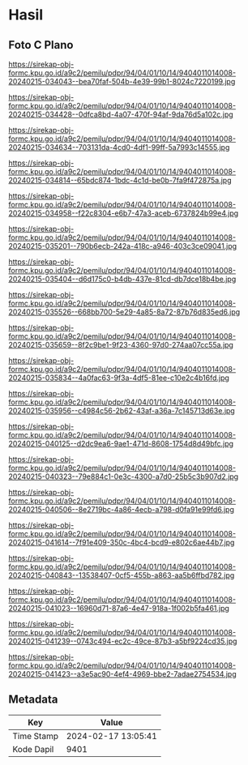 # Hasil

## Foto C Plano

https://sirekap-obj-formc.kpu.go.id/a9c2/pemilu/pdpr/94/04/01/10/14/9404011014008-20240215-034043--bea70faf-504b-4e39-99b1-8024c7220199.jpg

https://sirekap-obj-formc.kpu.go.id/a9c2/pemilu/pdpr/94/04/01/10/14/9404011014008-20240215-034428--0dfca8bd-4a07-470f-94af-9da76d5a102c.jpg

https://sirekap-obj-formc.kpu.go.id/a9c2/pemilu/pdpr/94/04/01/10/14/9404011014008-20240215-034634--703131da-4cd0-4df1-99ff-5a7993c14555.jpg

https://sirekap-obj-formc.kpu.go.id/a9c2/pemilu/pdpr/94/04/01/10/14/9404011014008-20240215-034814--65bdc874-1bdc-4c1d-be0b-7fa9f472875a.jpg

https://sirekap-obj-formc.kpu.go.id/a9c2/pemilu/pdpr/94/04/01/10/14/9404011014008-20240215-034958--f22c8304-e6b7-47a3-aceb-6737824b99e4.jpg

https://sirekap-obj-formc.kpu.go.id/a9c2/pemilu/pdpr/94/04/01/10/14/9404011014008-20240215-035201--790b6ecb-242a-418c-a946-403c3ce09041.jpg

https://sirekap-obj-formc.kpu.go.id/a9c2/pemilu/pdpr/94/04/01/10/14/9404011014008-20240215-035404--d6d175c0-b4db-437e-81cd-db7dce18b4be.jpg

https://sirekap-obj-formc.kpu.go.id/a9c2/pemilu/pdpr/94/04/01/10/14/9404011014008-20240215-035526--668bb700-5e29-4a85-8a72-87b76d835ed6.jpg

https://sirekap-obj-formc.kpu.go.id/a9c2/pemilu/pdpr/94/04/01/10/14/9404011014008-20240215-035659--8f2c9be1-9f23-4360-97d0-274aa07cc55a.jpg

https://sirekap-obj-formc.kpu.go.id/a9c2/pemilu/pdpr/94/04/01/10/14/9404011014008-20240215-035834--4a0fac63-9f3a-4df5-81ee-c10e2c4b16fd.jpg

https://sirekap-obj-formc.kpu.go.id/a9c2/pemilu/pdpr/94/04/01/10/14/9404011014008-20240215-035956--c4984c56-2b62-43af-a36a-7c145713d63e.jpg

https://sirekap-obj-formc.kpu.go.id/a9c2/pemilu/pdpr/94/04/01/10/14/9404011014008-20240215-040125--d2dc9ea6-9ae1-471d-8608-1754d8d49bfc.jpg

https://sirekap-obj-formc.kpu.go.id/a9c2/pemilu/pdpr/94/04/01/10/14/9404011014008-20240215-040323--79e884c1-0e3c-4300-a7d0-25b5c3b907d2.jpg

https://sirekap-obj-formc.kpu.go.id/a9c2/pemilu/pdpr/94/04/01/10/14/9404011014008-20240215-040506--8e2719bc-4a86-4ecb-a798-d0fa91e99fd6.jpg

https://sirekap-obj-formc.kpu.go.id/a9c2/pemilu/pdpr/94/04/01/10/14/9404011014008-20240215-041614--7f91e409-350c-4bc4-bcd9-e802c6ae44b7.jpg

https://sirekap-obj-formc.kpu.go.id/a9c2/pemilu/pdpr/94/04/01/10/14/9404011014008-20240215-040843--13538407-0cf5-455b-a863-aa5b6ffbd782.jpg

https://sirekap-obj-formc.kpu.go.id/a9c2/pemilu/pdpr/94/04/01/10/14/9404011014008-20240215-041023--16960d71-87a6-4e47-918a-1f002b5fa461.jpg

https://sirekap-obj-formc.kpu.go.id/a9c2/pemilu/pdpr/94/04/01/10/14/9404011014008-20240215-041239--0743c494-ec2c-49ce-87b3-a5bf9224cd35.jpg

https://sirekap-obj-formc.kpu.go.id/a9c2/pemilu/pdpr/94/04/01/10/14/9404011014008-20240215-041423--a3e5ac90-4ef4-4969-bbe2-7adae2754534.jpg


## Metadata

| Key        | Value               |
| ---------- | ------------------- |
| Time Stamp | 2024-02-17 13:05:41 |
| Kode Dapil | 9401                |



